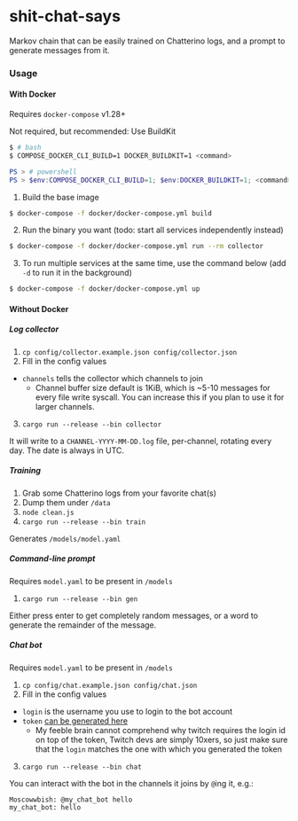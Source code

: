 # shit-chat-says

Markov chain that can be easily trained on Chatterino logs, and a prompt to generate messages from it.

### Usage

#### With Docker

Requires `docker-compose` v1.28+

Not required, but recommended: Use BuildKit

```bash
$ # bash
$ COMPOSE_DOCKER_CLI_BUILD=1 DOCKER_BUILDKIT=1 <command>
```

```ps1
PS > # powershell
PS > $env:COMPOSE_DOCKER_CLI_BUILD=1; $env:DOCKER_BUILDKIT=1; <command>
```

1. Build the base image

```bash
$ docker-compose -f docker/docker-compose.yml build
```

2. Run the binary you want (todo: start all services independently instead)

```bash
$ docker-compose -f docker/docker-compose.yml run --rm collector
```

3. To run multiple services at the same time, use the command below (add `-d` to run it in the background)

```bash
$ docker-compose -f docker/docker-compose.yml up
```

#### Without Docker

##### Log collector

1. `cp config/collector.example.json config/collector.json`
2. Fill in the config values

- `channels` tells the collector which channels to join
  - Channel buffer size default is 1KiB, which is ~5-10 messages for every file write syscall.
    You can increase this if you plan to use it for larger channels.

3. `cargo run --release --bin collector`

It will write to a `CHANNEL-YYYY-MM-DD.log` file, per-channel, rotating every day. The date is always in UTC.

##### Training

1. Grab some Chatterino logs from your favorite chat(s)
2. Dump them under `/data`
3. `node clean.js`
4. `cargo run --release --bin train`

Generates `/models/model.yaml`

##### Command-line prompt

Requires `model.yaml` to be present in `/models`

1. `cargo run --release --bin gen`

Either press enter to get completely random messages, or a word to generate the remainder of the message.

##### Chat bot

Requires `model.yaml` to be present in `/models`

1. `cp config/chat.example.json config/chat.json`
2. Fill in the config values

- `login` is the username you use to login to the bot account
- `token` [can be generated here](https://twitchapps.com/tmi/)
  - My feeble brain cannot comprehend why twitch requires the login id on top of the token, Twitch devs are simply 10xers,
    so just make sure that the `login` matches the one with which you generated the token

3. `cargo run --release --bin chat`

You can interact with the bot in the channels it joins by `@`ing it, e.g.:

```
Moscowwbish: @my_chat_bot hello
my_chat_bot: hello
```
